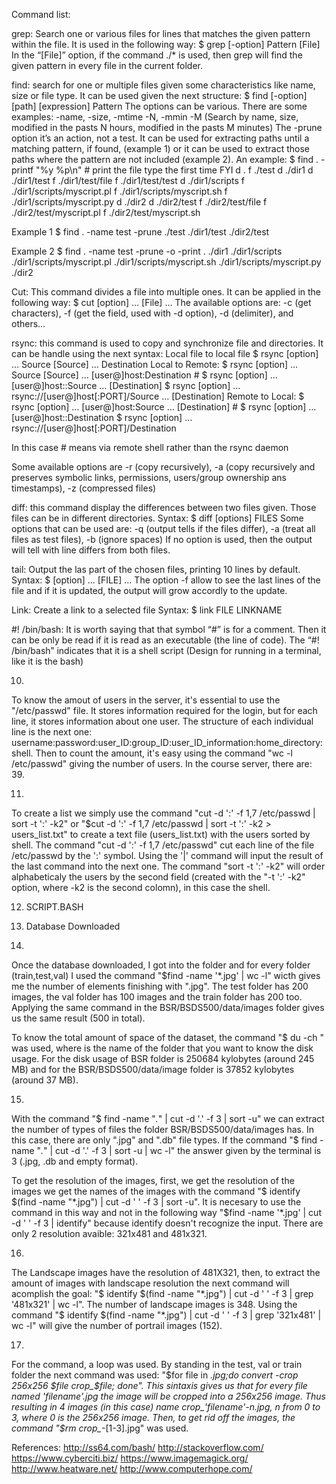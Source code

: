 Command list:
 
grep: Search one or various files for lines that matches the given pattern within the file. It is used in the following way:
$ grep [-option] Pattern [File]
In the “[File]” option, if the command ./* is used, then grep will find the given pattern in every file in the current folder.
 
find: search for one or multiple files given some characteristics like name, size or file type. It can be used given the next structure:
$ find [-option] [path] [expression] Pattern
The options can be various. There are some examples: -name, -size, -mtime -N, -mmin -M (Search by name, size, modified in the pasts N hours, modified in the pasts M minutes)
The -prune option it’s an action, not a test. It can be used for extracting paths until a matching pattern, if found, (example 1) or it can be used to extract those paths where the pattern are not included (example 2).
An example:
$ find . -printf "%y %p\n"    # print the file type the first time FYI
d .
f ./test
d ./dir1
d ./dir1/test
f ./dir1/test/file
f ./dir1/test/test
d ./dir1/scripts
f ./dir1/scripts/myscript.pl
f ./dir1/scripts/myscript.sh
f ./dir1/scripts/myscript.py
d ./dir2
d ./dir2/test
f ./dir2/test/file
f ./dir2/test/myscript.pl
f ./dir2/test/myscript.sh
 
Example 1
$ find . -name test -prune
./test
./dir1/test
./dir2/test
 
Example 2
$ find . -name test -prune -o -print
.
./dir1
./dir1/scripts
./dir1/scripts/myscript.pl
./dir1/scripts/myscript.sh
./dir1/scripts/myscript.py
./dir2
 
 
Cut: This command divides a file into multiple ones. It can be applied in the following way:
$ cut [option] … [File] …
The available options are: -c (get characters), -f (get the field, used with -d option), -d (delimiter), and others…
 
rsync: this command is used to copy and synchronize file and directories. It can be handle using the next syntax:
Local file to local file
$ rsync [option] … Source [Source] … Destination
Local to Remote:
$ rsync [option] … Source [Source] … [user@]host:Destination    #
$ rsync [option] … [user@]host::Source … [Destination]
$ rsync [option] … rsync://[user@]host[:PORT]/Source … [Destination]
Remote to Local:
$ rsync [option] … [user@]host:Source … [Destination]    #
$ rsync [option] … [user@]host::Destination
$ rsync [option] … rsync://[user@]host[:PORT]/Destination
 
In this case # means via remote shell rather than the rsync daemon
 
Some available options are -r (copy recursively), -a (copy recursively and preserves symbolic links, permissions, users/group ownership ans timestamps), -z (compressed files)
 
diff: this command display the differences between two files given. Those files can be in different directories.
Syntax:
$ diff [options] FILES
Some options that can be used are: -q (output tells if the files differ), -a (treat all files as test files), -b (ignore spaces)
If no option is used, then the output will tell with line differs from both files.
 
tail: Output the las part of the chosen files, printing 10 lines by default.
Syntax:
$ [option] … [FILE] …
The option -f allow to see the last lines of the file and if it is updated, the output will grow accordly to the update.
 
Link: Create a link to a selected file
Syntax:
$ link FILE LINKNAME
 
#! /bin/bash: It is worth saying that that symbol “#” is for a comment. Then it can be only be read if it is read as an executable (the line of code). The “#! /bin/bash” indicates that it is a shell script (Design for running in a terminal, like it is the bash)
 
 
10.
To know the amout of users in the server, it's essential to use the "/etc/passwd" file. It stores information required for the login, but for each line, it stores information about one user. The structure of each individual line is the next one: username:password:user_ID:group_ID:user_ID_information:home_directory:shell. Then to count the amount, it's easy using the command "wc -l /etc/passwd" giving the number of users. In the course server, there are: 39.

11. 
To create a list we simply use the command "cut -d ':' -f 1,7 /etc/passwd | sort -t ':' -k2" or "$cut -d ':' -f 1,7 /etc/passwd | sort -t ':' -k2 > users_list.txt" to create a text file (users_list.txt)  with the users sorted by shell. The command "cut -d ':' -f 1,7 /etc/passwd" cut each line of the file /etc/passwd by the ':' symbol. Using the '|' command will input the result of the last command into the next one. The command "sort -t ':' -k2" will order alphabeticaly the users by the second field (created with the "-t ':' -k2" option, where -k2 is the second colomn), in this case the shell.

12. SCRIPT.BASH

13. Database Downloaded

14.
Once the database downloaded, I got into the folder and for every folder (train,test,val) I used the command "$find -name '*.jpg' | wc -l" wicth gives me the number of elements finishing with ".jpg". The test folder has 200 images, the val folder has 100 images and the train folder has 200 too. Applying the same command in the BSR/BSDS500/data/images folder gives us the same result (500 in total).

To know the total amount of space of the dataset, the command "$ du -ch <folder>" was used, where <folder> is the name of the folder that you want to know the disk usage. For the disk usage of BSR folder is 250684 kylobytes (around 245 MB) and for the BSR/BSDS500/data/image folder is 37852 kylobytes (around 37 MB).

15. 
With the command "$ find -name "*.*" | cut -d '.' -f 3 | sort -u" we can extract the number of types of files the folder BSR/BSDS500/data/images has. In this case, there are only ".jpg" and ".db" file types. If the command "$ find -name "*.*" | cut -d '.' -f 3 | sort -u | wc -l" the answer given by the terminal is 3 (.jpg, .db and empty format).

To get the resolution of the images, first, we get the resolution of the images we get the names of the images with the command "$ identify $(find -name "*.jpg") | cut -d ' ' -f 3 | sort -u". It is necesary to use the command in this way and not in the following way "$find -name '*.jpg' | cut -d ' ' -f 3 | identify" because identify doesn't recognize the input. There are only 2 resolution avaible: 321x481 and 481x321.

16.
The Landscape images have the resolution of 481X321, then, to extract the amount of images with landscape resolution the next command will acomplish the goal: "$ identify $(find -name "*.jpg") | cut -d ' ' -f 3 | grep '481x321' | wc -l". The number of landscape images is 348. Using the command "$ identify $(find -name "*.jpg") | cut -d ' ' -f 3 | grep '321x481' | wc -l" will give the number of portrail images (152).

17.
For the command, a loop was used. By standing in the test, val or train folder the next command was used: "$for file in *.jpg;do convert -crop 256x256 $file crop_$file; done". This sintaxis gives us that for every file named 'filename'.jpg the image will be cropped into a 256x256 image. Thus resulting in 4 images (in this case) name crop_'filename'-n.jpg, n from 0 to 3, where 0 is the 256x256 image. Then, to get rid off the images, the command "$rm crop_*-[1-3].jpg" was used.
 
References:
http://ss64.com/bash/
http://stackoverflow.com/
https://www.cyberciti.biz/
https://www.imagemagick.org/
http://www.heatware.net/
http://www.computerhope.com/
